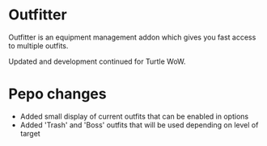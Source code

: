 # Outfitter
Outfitter is an equipment management addon which gives you fast access to multiple outfits.

Updated and development continued for Turtle WoW.

# Pepo changes
- Added small display of current outfits that can be enabled in options
- Added 'Trash' and 'Boss' outfits that will be used depending on level of target
